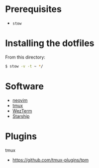 # Prerequisites

- `stow`

# Installing the dotfiles

From this directory:

```bash
$ stow -v -t ~ */
```

# Software

- [neovim]()
- [tmux]()
- [WezTerm]()
- [Starship](https://starship.rs/)

# Plugins

tmux
- https://github.com/tmux-plugins/tpm

